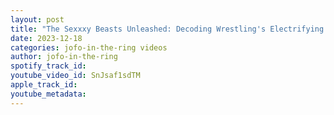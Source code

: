 ```yaml
---
layout: post
title: "The Sexxxy Beasts Unleashed: Decoding Wrestling's Electrifying Entrances"
date: 2023-12-18
categories: jofo-in-the-ring videos
author: jofo-in-the-ring
spotify_track_id: 
youtube_video_id: SnJsaf1sdTM
apple_track_id: 
youtube_metadata: 
---
```


